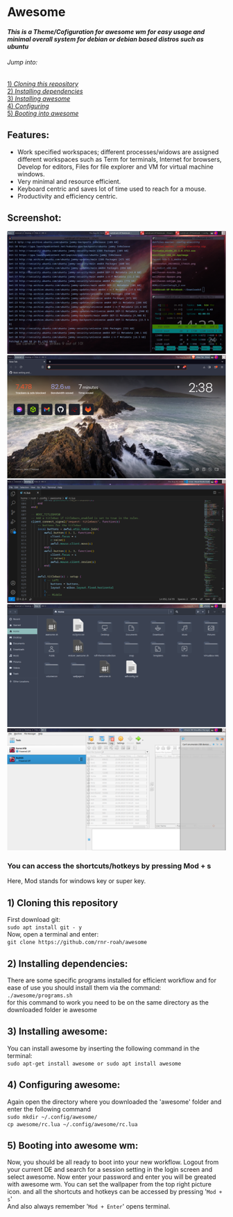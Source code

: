 # Awesome

#### _This is a Theme/Cofiguration for awesome wm for easy usage and minimal overall system for debian or debian based distros such as ubuntu_ 
###### Jump into:
[1) _Cloning this repository_](https://github.com/rnr-roah/awesome/blob/main/README.md#1-cloning-this-repository) <br>
[2) _Installing dependencies_ ](https://github.com/rnr-roah/awesome/blob/main/README.md#2-installing-dependencies)<br>
[3) _Installing awesome_](https://github.com/rnr-roah/awesome/blob/main/README.md#3-installing-awesome)<br>
[4) _Configuring_ ](https://github.com/rnr-roah/awesome/blob/main/README.md#4-configuring-awesome)<br>
[5) _Booting into awesome_](https://github.com/rnr-roah/awesome/blob/main/README.md#5-booting-into-awesome-wm)<br>
## Features:
- Work specified workspaces; different processes/widows are assigned different workspaces such as Term for terminals, Internet for browsers, Develop for editors, Files for file explorer and VM for virtual machine windows.
- Very minimal and resource efficient. 
- Keyboard centric and saves lot of time used to reach for a mouse. 
- Productivity and efficiency centric. 

## Screenshot:
![Screenshot of RoahOS](screenshot.png)![Screenshot of RoahOS](screenshot2.png)
![Screenshot of RoahOS](screenshot3.png)![Screenshot of RoahOS](screenshot4.png)
![Screenshot of RoahOS](screenshot5.png)

### You can access the shortcuts/hotkeys by pressing Mod + s
Here, Mod stands for windows key or super key.
## 1) Cloning this repository 
First download git:
<br>
`sudo apt install git - y`
<br>
Now, open a terminal and enter:
<br>
`git clone https://github.com/rnr-roah/awesome`
<br>
## 2) Installing dependencies:
There are some specific programs installed for efficient workflow and for ease of use you should install them via the command:
<br>
`./awesome/programs.sh`
<br>
for this command to work you need to be on the same directory as the downloaded folder ie awesome

## 3) Installing awesome:
You can install awesome by inserting the following command in the terminal:
<br>
`sudo apt-get install awesome or
sudo apt install awesome`
<br>
## 4) Configuring awesome:
Again open the directory where you downloaded the 'awesome' folder and enter the following command
<br>
`sudo mkdir ~/.config/awesome/` 
<br>
`cp awesome/rc.lua ~/.config/awesome/rc.lua`
<br>
## 5) Booting into awesome wm:
Now, you should be all ready to boot into your new workflow. Logout from your current DE and search for a session setting in the login screen and select awesome. Now enter your password and enter you will be greated with awesome wm.
You can set the wallpaper from the top right picture icon.
and all the shortcuts and hotkeys can be accessed by pressing '`Mod + s`'
<br>And also always remember '`Mod + Enter`' opens terminal.





